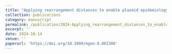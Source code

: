 ```yaml
---
title: "Applying rearrangement distances to enable plasmid epidemiology with pling"
collection: publications
category: manuscript
permalink: /publication/2024-Applying_rearrangement_distances_to_enable_plasmid_epidemiology_with_pling
excerpt: ''
date: 2024-10-14
venue: ''
paperurl: 'https://doi.org/10.1099/mgen.0.001300'
---
```



